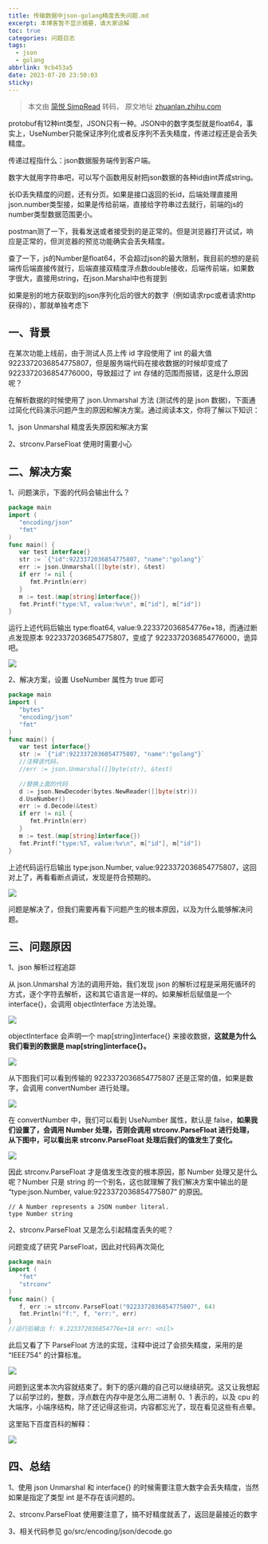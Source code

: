 ```yaml
---
title: 传输数据中json-golang精度丢失问题.md
excerpt: 本博客暂不显示摘要，请大家谅解
toc: true
categories: 问题日志
tags:
  - json
  - golang
abbrlink: 9cb453a5
date: 2023-07-20 23:50:03
sticky:
---
```


> 本文由 [简悦 SimpRead](http://ksria.com/simpread/) 转码， 原文地址 [zhuanlan.zhihu.com](https://zhuanlan.zhihu.com/p/347985826)


protobuf有12种int类型，JSON只有一种。JSON中的数字类型就是float64，事实上，UseNumber只能保证序列化或者反序列不丢失精度，传递过程还是会丢失精度。

传递过程指什么：json数据服务端传到客户端。

数字大就用字符串吧，可以写个函数用反射把json数据的各种id由int弄成string。

长ID丢失精度的问题，还有分页。如果是接口返回的长id，后端处理直接用json.number类型接，如果是传给前端，直接给字符串过去就行，前端的js的number类型数据范围更小。

postman测了一下，我看发送或者接受到的是正常的。但是浏览器打开试试，响应是正常的，但浏览器的预览功能确实会丢失精度。

查了一下，js的Number是float64，不会超过json的最大限制，我目前的想的是前端传后端直接传就行，后端直接双精度浮点数double接收，后端传前端，如果数字很大，直接用string，在json.Marshal中也有提到

如果是别的地方获取到的json序列化后的很大的数字（例如请求rpc或者请求http获得的），那就单独考虑下

一、背景
----

在某次功能上线前，由于测试人员上传 id 字段使用了 int 的最大值 9223372036854775807，但是服务端代码在接收数据的时候却变成了 9223372036854776000，导致超过了 int 存储的范围而报错，这是什么原因呢？

在解析数据的时候使用了 json.Unmarshal 方法 (测试传的是 json 数据)，下面通过简化代码演示问题产生的原因和解决方案。通过阅读本文，你将了解以下知识：

1、json Unmarshal 精度丢失原因和解决方案

2、strconv.ParseFloat 使用时需要小心

二、解决方案
------

1、问题演示，下面的代码会输出什么？

```go
package main
import (
   "encoding/json"
   "fmt"
)
func main() {
   var test interface{}
   str := `{"id":9223372036854775807, "name":"golang"}`
   err := json.Unmarshal([]byte(str), &test)
   if err != nil {
      fmt.Println(err)
   }
   m := test.(map[string]interface{})
   fmt.Printf("type:%T, value:%v\n", m["id"], m["id"])
}
```

运行上述代码后输出 type:float64, value:9.223372036854776e+18，而通过断点发现原本 9223372036854775807，变成了 9223372036854776000，诡异吧。

![](https://pic1.zhimg.com/v2-ce66732261095e9b598fa39fae1ff64c_r.jpg)

2、解决方案，设置 UseNumber 属性为 true 即可

```go
package main
import (
   "bytes"
   "encoding/json"
   "fmt"
)
func main() {
   var test interface{}
   str := `{"id":9223372036854775807, "name":"golang"}`
   //注释该代码，
   //err := json.Unmarshal([]byte(str), &test)
   
   //替换上面的代码
   d := json.NewDecoder(bytes.NewReader([]byte(str)))
   d.UseNumber()
   err := d.Decode(&test)
   if err != nil {
      fmt.Println(err)
   }
   m := test.(map[string]interface{})
   fmt.Printf("type:%T, value:%v\n", m["id"], m["id"])
}
```

上述代码运行后输出 type:json.Number, value:9223372036854775807，这回对上了，再看看断点调试，发现是符合预期的。

![](https://pic2.zhimg.com/v2-5933e3d5bff08a1f670b74a29d547c85_r.jpg)

问题是解决了，但我们需要再看下问题产生的根本原因，以及为什么能够解决问题。

三、问题原因
------

1、json 解析过程追踪

从 json.Unmarshal 方法的调用开始，我们发现 json 的解析过程是采用死循环的方式，逐个字符去解析，这和其它语言是一样的。如果解析后赋值是一个 interface{}，会调用 objectInterface 方法处理。

![](https://pic1.zhimg.com/v2-4f1fb47eb78ea7e408d210c2d1bea81c_r.jpg)

objectInterface 会声明一个 map[string]interface{} 来接收数据，**这就是为什么我们看到的数据是 map[string]interface{}。**

![](https://pic1.zhimg.com/v2-37a40fb77391034320ef36cac6083834_r.jpg)

从下图我们可以看到传输的 9223372036854775807 还是正常的值，如果是数字，会调用 convertNumber 进行处理。

![](https://pic4.zhimg.com/v2-fe365b5d9dc2d7f1348bce6c402744e7_r.jpg)

在 convertNumber 中，我们可以看到 UseNumber 属性，默认是 false，**如果我们设置了，会调用 Number 处理，否则会调用 strconv.ParseFloat 进行处理，从下图中，可以看出来 strconv.ParseFloat 处理后我们的值发生了变化。**

![](https://pic3.zhimg.com/v2-a7d79869e23a9d44677a291f3c2370aa_r.jpg)

因此 strconv.ParseFloat 才是值发生改变的根本原因，那 Number 处理又是什么呢？Number 只是 string 的一个别名，这也就理解了我们解决方案中输出的是 “type:json.Number, value:9223372036854775807” 的原因。

```
// A Number represents a JSON number literal.
type Number string
```

2、strconv.ParseFloat 又是怎么引起精度丢失的呢？

问题变成了研究 ParseFloat，因此对代码再次简化

```go
package main
import (
   "fmt"
   "strconv"
)
func main() {
   f, err := strconv.ParseFloat("9223372036854775807", 64)
   fmt.Println("f:", f, "err:", err)
}
//运行后输出 f: 9.223372036854776e+18 err: <nil>
```

此后又看了下 ParseFloat 方法的实现，注释中说过了会损失精度，采用的是 “IEEE754” 的计算标准。

![](https://pic1.zhimg.com/v2-47de6b091b5293081f763adebf36fee8_r.jpg)

问题到这里本次内容就结束了。剩下的感兴趣的自己可以继续研究。这又让我想起了以前学过的，整数，浮点数在内存中是怎么用二进制 0、1 表示的，以及 cpu 的大端序，小端序结构，除了还记得这些词，内容都忘光了，现在看见这些有点晕。

这里贴下百度百科的解释：

![](https://pic4.zhimg.com/v2-aba1e4e5ab7877a55c257b8069a5123b_r.jpg)

四、总结
----

1、使用 json Unmarshal 和 interface{} 的时候需要注意大数字会丢失精度，当然如果是指定了类型 int 是不存在该问题的。

2、strconv.ParseFloat 使用要注意了，搞不好精度就丢了，返回是最接近的数字

3、相关代码参见 go/src/encoding/json/decode.go